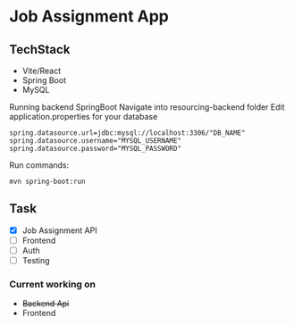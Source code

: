 # Job Assignment App

## TechStack

- Vite/React
- Spring Boot
- MySQL

Running backend SpringBoot
Navigate into resourcing-backend folder
Edit application.properties for your database

```
spring.datasource.url=jdbc:mysql://localhost:3306/"DB_NAME"
spring.datasource.username="MYSQL_USERNAME"
spring.datasource.password="MYSQL_PASSWORD"
```

Run commands:

```
mvn spring-boot:run
```

## Task

- [x] Job Assignment API
- [ ] Frontend
- [ ] Auth
- [ ] Testing

### Current working on

- ~~Backend Api~~
- Frontend
